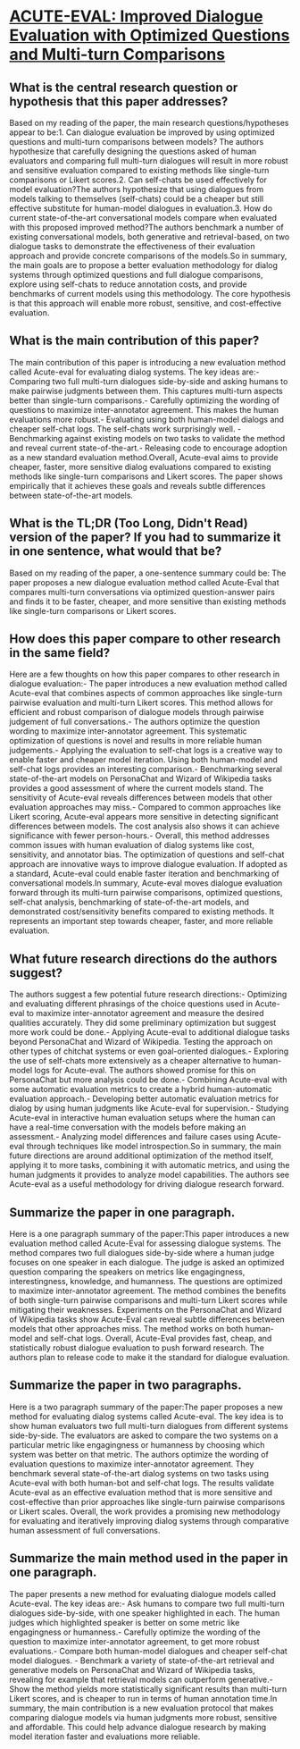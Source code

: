 # [ACUTE-EVAL: Improved Dialogue Evaluation with Optimized Questions and   Multi-turn Comparisons](https://arxiv.org/abs/1909.03087)

## What is the central research question or hypothesis that this paper addresses?

Based on my reading of the paper, the main research questions/hypotheses appear to be:1. Can dialogue evaluation be improved by using optimized questions and multi-turn comparisons between models? The authors hypothesize that carefully designing the questions asked of human evaluators and comparing full multi-turn dialogues will result in more robust and sensitive evaluation compared to existing methods like single-turn comparisons or Likert scores.2. Can self-chats be used effectively for model evaluation?The authors hypothesize that using dialogues from models talking to themselves (self-chats) could be a cheaper but still effective substitute for human-model dialogues in evaluation.3. How do current state-of-the-art conversational models compare when evaluated with this proposed improved method?The authors benchmark a number of existing conversational models, both generative and retrieval-based, on two dialogue tasks to demonstrate the effectiveness of their evaluation approach and provide concrete comparisons of the models.So in summary, the main goals are to propose a better evaluation methodology for dialog systems through optimized questions and full dialogue comparisons, explore using self-chats to reduce annotation costs, and provide benchmarks of current models using this methodology. The core hypothesis is that this approach will enable more robust, sensitive, and cost-effective evaluation.


## What is the main contribution of this paper?

The main contribution of this paper is introducing a new evaluation method called Acute-eval for evaluating dialog systems. The key ideas are:- Comparing two full multi-turn dialogues side-by-side and asking humans to make pairwise judgments between them. This captures multi-turn aspects better than single-turn comparisons.- Carefully optimizing the wording of questions to maximize inter-annotator agreement. This makes the human evaluations more robust.- Evaluating using both human-model dialogs and cheaper self-chat logs. The self-chats work surprisingly well. - Benchmarking against existing models on two tasks to validate the method and reveal current state-of-the-art.- Releasing code to encourage adoption as a new standard evaluation method.Overall, Acute-eval aims to provide cheaper, faster, more sensitive dialog evaluations compared to existing methods like single-turn comparisons and Likert scores. The paper shows empirically that it achieves these goals and reveals subtle differences between state-of-the-art models.


## What is the TL;DR (Too Long, Didn't Read) version of the paper? If you had to summarize it in one sentence, what would that be?

Based on my reading of the paper, a one-sentence summary could be: The paper proposes a new dialogue evaluation method called Acute-Eval that compares multi-turn conversations via optimized question-answer pairs and finds it to be faster, cheaper, and more sensitive than existing methods like single-turn comparisons or Likert scores.


## How does this paper compare to other research in the same field?

Here are a few thoughts on how this paper compares to other research in dialogue evaluation:- The paper introduces a new evaluation method called Acute-eval that combines aspects of common approaches like single-turn pairwise evaluation and multi-turn Likert scores. This method allows for efficient and robust comparison of dialogue models through pairwise judgement of full conversations.- The authors optimize the question wording to maximize inter-annotator agreement. This systematic optimization of questions is novel and results in more reliable human judgements.- Applying the evaluation to self-chat logs is a creative way to enable faster and cheaper model iteration. Using both human-model and self-chat logs provides an interesting comparison.- Benchmarking several state-of-the-art models on PersonaChat and Wizard of Wikipedia tasks provides a good assessment of where the current models stand. The sensitivity of Acute-eval reveals differences between models that other evaluation approaches may miss.- Compared to common approaches like Likert scoring, Acute-eval appears more sensitive in detecting significant differences between models. The cost analysis also shows it can achieve significance with fewer person-hours.- Overall, this method addresses common issues with human evaluation of dialog systems like cost, sensitivity, and annotator bias. The optimization of questions and self-chat approach are innovative ways to improve dialogue evaluation. If adopted as a standard, Acute-eval could enable faster iteration and benchmarking of conversational models.In summary, Acute-eval moves dialogue evaluation forward through its multi-turn pairwise comparisons, optimized questions, self-chat analysis, benchmarking of state-of-the-art models, and demonstrated cost/sensitivity benefits compared to existing methods. It represents an important step towards cheaper, faster, and more reliable evaluation.


## What future research directions do the authors suggest?

The authors suggest a few potential future research directions:- Optimizing and evaluating different phrasings of the choice questions used in Acute-eval to maximize inter-annotator agreement and measure the desired qualities accurately. They did some preliminary optimization but suggest more work could be done.- Applying Acute-eval to additional dialogue tasks beyond PersonaChat and Wizard of Wikipedia. Testing the approach on other types of chitchat systems or even goal-oriented dialogues.- Exploring the use of self-chats more extensively as a cheaper alternative to human-model logs for Acute-eval. The authors showed promise for this on PersonaChat but more analysis could be done.- Combining Acute-eval with some automatic evaluation metrics to create a hybrid human-automatic evaluation approach.- Developing better automatic evaluation metrics for dialog by using human judgments like Acute-eval for supervision.- Studying Acute-eval in interactive human evaluation setups where the human can have a real-time conversation with the models before making an assessment.- Analyzing model differences and failure cases using Acute-eval through techniques like model introspection.So in summary, the main future directions are around additional optimization of the method itself, applying it to more tasks, combining it with automatic metrics, and using the human judgments it provides to analyze model capabilities. The authors see Acute-eval as a useful methodology for driving dialogue research forward.


## Summarize the paper in one paragraph.

Here is a one paragraph summary of the paper:This paper introduces a new evaluation method called Acute-Eval for assessing dialogue systems. The method compares two full dialogues side-by-side where a human judge focuses on one speaker in each dialogue. The judge is asked an optimized question comparing the speakers on metrics like engagingness, interestingness, knowledge, and humanness. The questions are optimized to maximize inter-annotator agreement. The method combines the benefits of both single-turn pairwise comparisons and multi-turn Likert scores while mitigating their weaknesses. Experiments on the PersonaChat and Wizard of Wikipedia tasks show Acute-Eval can reveal subtle differences between models that other approaches miss. The method works on both human-model and self-chat logs. Overall, Acute-Eval provides fast, cheap, and statistically robust dialogue evaluation to push forward research. The authors plan to release code to make it the standard for dialogue evaluation.


## Summarize the paper in two paragraphs.

Here is a two paragraph summary of the paper:The paper proposes a new method for evaluating dialog systems called Acute-eval. The key idea is to show human evaluators two full multi-turn dialogues from different systems side-by-side. The evaluators are asked to compare the two systems on a particular metric like engagingness or humanness by choosing which system was better on that metric. The authors optimize the wording of evaluation questions to maximize inter-annotator agreement. They benchmark several state-of-the-art dialog systems on two tasks using Acute-eval with both human-bot and self-chat logs. The results validate Acute-eval as an effective evaluation method that is more sensitive and cost-effective than prior approaches like single-turn pairwise comparisons or Likert scales. Overall, the work provides a promising new methodology for evaluating and iteratively improving dialog systems through comparative human assessment of full conversations.


## Summarize the main method used in the paper in one paragraph.

The paper presents a new method for evaluating dialogue models called Acute-eval. The key ideas are:- Ask humans to compare two full multi-turn dialogues side-by-side, with one speaker highlighted in each. The human judges which highlighted speaker is better on some metric like engagingness or humanness.- Carefully optimize the wording of the question to maximize inter-annotator agreement, to get more robust evaluations.- Compare both human-model dialogues and cheaper self-chat model dialogues. - Benchmark a variety of state-of-the-art retrieval and generative models on PersonaChat and Wizard of Wikipedia tasks, revealing for example that retrieval models can outperform generative.- Show the method yields more statistically significant results than multi-turn Likert scores, and is cheaper to run in terms of human annotation time.In summary, the main contribution is a new evaluation protocol that makes comparing dialogue models via human judgments more robust, sensitive and affordable. This could help advance dialogue research by making model iteration faster and evaluations more reliable.
